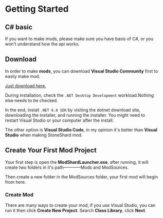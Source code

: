 # Getting Started

## C# basic

If you want to make mods, please make sure you have basis of C#, or you won't understand how the api works.

## Download

In order to make **mods**, you can download **Visual Studio Community** first to easily make mod.

[Just download here.](https://visualstudio.microsoft.com/)

During installation, check the `.NET Desktop Development` workload.Nothing else needs to be checked.

In the end, install `.NET 6.0 SDK` by visiting the dotnet download site, downloading the installer, and running the installer. You might need to restart Visual Studio or your computer after the install.

The other option is **Visual Studio Code**, in my opinion it's better than **Visual Studio** when making StoneShard mod.

## Create Your First Mod Project

Your first step is open the **ModShardLauncher.exe**, after running, it will create two folders in it's path————Mods and ModSources.

Then create a new folder in the ModSources folder, your first mod will begin from here.

### Create Mod

There are many ways to create your mod, if you use Visual Studio, you can run it then click **Create New Project**.
Search **Class Library**, click **Next**.

